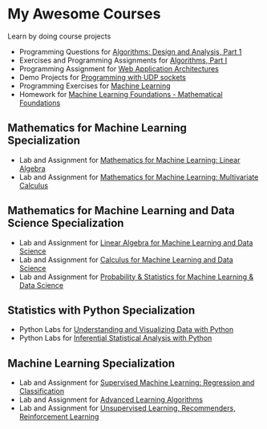 My Awesome Courses
==================

Learn by doing course projects

* Programming Questions for [Algorithms: Design and Analysis, Part 1](https://class.coursera.org/algo-005)
* Exercises and Programming Assignments for [Algorithms, Part I](https://class.coursera.org/algs4partI-004)
* Programming Assignment for [Web Application Architectures](https://class.coursera.org/webapplications-002)
* Demo Projects for [Programming with UDP sockets](https://www.cs.rutgers.edu/~pxk/417/notes/sockets/udp.html)
* Programming Exercises for [Machine Learning](https://class.coursera.org/ml-006)
* Homework for [Machine Learning Foundations - Mathematical Foundations](https://www.coursera.org/learn/ntumlone-mathematicalfoundations)

## Mathematics for Machine Learning Specialization
* Lab and Assignment for [Mathematics for Machine Learning: Linear Algebra](https://www.coursera.org/learn/linear-algebra-machine-learning)
* Lab and Assignment for [Mathematics for Machine Learning: Multivariate Calculus](https://www.coursera.org/learn/multivariate-calculus-machine-learning)

## Mathematics for Machine Learning and Data Science Specialization
* Lab and Assignment for [Linear Algebra for Machine Learning and Data Science](https://www.coursera.org/learn/machine-learning-linear-algebra)
* Lab and Assignment for [Calculus for Machine Learning and Data Science](https://www.coursera.org/learn/machine-learning-calculus)
* Lab and Assignment for [Probability & Statistics for Machine Learning & Data Science](https://www.coursera.org/learn/machine-learning-probability-and-statistics)

## Statistics with Python Specialization
* Python Labs for [Understanding and Visualizing Data with Python](https://www.coursera.org/learn/understanding-visualization-data)
* Python Labs for [Inferential Statistical Analysis with Python](https://www.coursera.org/learn/inferential-statistical-analysis-python)

## Machine Learning Specialization
* Lab and Assignment for [Supervised Machine Learning: Regression and Classification](https://www.coursera.org/learn/machine-learning)
* Lab and Assignment for [Advanced Learning Algorithms](https://www.coursera.org/learn/advanced-learning-algorithms)
* Lab and Assignment for [Unsupervised Learning, Recommenders, Reinforcement Learning](https://www.coursera.org/learn/unsupervised-learning-recommenders-reinforcement-learning)
